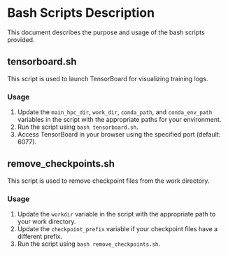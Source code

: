 # Bash Scripts Description

This document describes the purpose and usage of the bash scripts provided.

## tensorboard.sh

This script is used to launch TensorBoard for visualizing training logs.

### Usage

1.  Update the `main_hpc_dir`, `work_dir`, `conda_path`, and `conda_env_path` variables in the script with the appropriate paths for your environment.
2.  Run the script using `bash tensorboard.sh`.
3.  Access TensorBoard in your browser using the specified port (default: 6077).

## remove\_checkpoints.sh

This script is used to remove checkpoint files from the work directory.

### Usage

1.  Update the `workdir` variable in the script with the appropriate path to your work directory.
2.  Update the `checkpoint_prefix` variable if your checkpoint files have a different prefix.
3.  Run the script using `bash remove_checkpoints.sh`.
